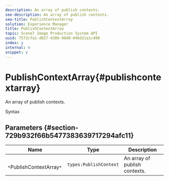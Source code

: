 ```yaml
---
description: An array of publish contexts.
seo-description: An array of publish contexts.
seo-title: PublishContextArray
solution: Experience Manager
title: PublishContextArray
topic: Scene7 Image Production System API
uuid: 7572cfa1-d027-430b-98d0-046d21a1c490
index: y
internal: n
snippet: y
---
```


# PublishContextArray{#publishcontextarray}

An array of publish contexts.

 Syntax 

## Parameters {#section-729b932f66b5477383639717294afc11}

|  Name  | Type  | Description  |
|---|---|---|
|  ` *`PublishContextArray`*`  | `types:PublishContext`  | An array of publish contexts.  |

